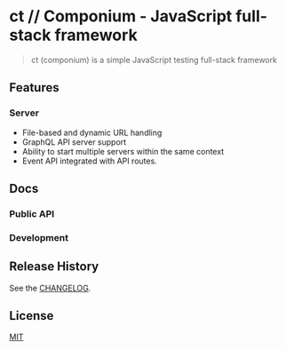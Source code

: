 # ct // Componium - JavaScript full-stack framework

> ct (componium) is a simple JavaScript testing full-stack framework

## Features

### Server

* File-based and dynamic URL handling
* GraphQL API server support
* Ability to start multiple servers within the same context
* Event API integrated with API routes.

## Docs

### Public API

### Development

## Release History

See the [CHANGELOG](CHANGELOG.md).

## License

[MIT](LICENSE)